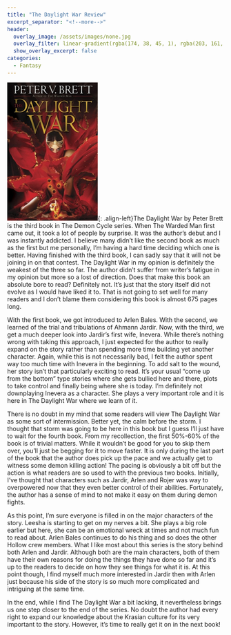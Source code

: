 ```yaml
---
title: "The Daylight War Review"
excerpt_separator: "<!--more-->"
header:
  overlay_image: /assets/images/none.jpg
  overlay_filter: linear-gradient(rgba(174, 38, 45, 1), rgba(203, 161, 62, 1))
  show_overlay_excerpt: false
categories:
  - Fantasy
---
```

![daylight-war-cover](/assets/images/daylight-war.jpg){: .align-left}The Daylight War by Peter Brett is the third book in The Demon Cycle series. When The Warded Man first came out, it took a lot of people by surprise. It was the author’s debut and I was instantly addicted. I believe many didn’t like the second book as much as the first but me personally, I’m having a hard time deciding which one is better. Having finished with the third book, I can sadly say that it will not be joining in on that contest.  The Daylight War in my opinion is definitely the weakest of the three so far. The author didn’t suffer from writer’s fatigue in my opinion but more so a lost of direction. Does that make this book an absolute bore to read? Definitely not. It’s just that the story itself did not evolve as I would have liked it to. That is not going to set well for many readers and I don’t blame them considering this book is almost 675 pages long.

With the first book, we got introduced to Arlen Bales. With the second, we learned of the trial and tribulations of Ahmann Jardir. Now, with the third, we get a much deeper look into Jardir’s first wife, Inevera. While there’s nothing wrong with taking this approach, I just expected for the author to really expand on the story rather than spending more time building yet another character. Again, while this is not necessarily bad, I felt the author spent way too much time with Inevera in the beginning. To add salt to the wound, her story isn’t that particularly exciting to read. It’s your usual “come up from the bottom” type stories where she gets bullied here and there, plots to take control and finally being where she is today. I’m definitely not downplaying Inevera as a character. She plays a very important role and it is here in The Daylight War where we learn of it.

There is no doubt in my mind that some readers will view The Daylight War as some sort of intermission. Better yet, the calm before the storm. I thought that storm was going to be here in this book but I guess I’ll just have to wait for the fourth book. From my recollection, the first 50%-60% of the book is of trivial matters. While it wouldn’t be good for you to skip them over, you’ll just be begging for it to move faster. It is only during the last part of the book that the author does pick up the pace and we actually get to witness some demon killing action! The pacing is obviously a bit off but the action is what readers are so used to with the previous two books. Initially, I’ve thought that characters such as Jardir, Arlen and Rojer was way to overpowered now that they even better control of their abilities. Fortunately, the author has a sense of mind to not make it easy on them during demon fights.

As this point, I’m sure everyone is filled in on the major characters of the story. Leesha is starting to get on my nerves a bit. She plays a big role earlier but here, she can be an emotional wreck at times and not much fun to read about. Arlen Bales continues to do his thing and so does the other Hollow crew members. What I like most about this series is the story behind both Arlen and Jardir. Although both are the main characters, both of them have their own reasons for doing the things they have done so far and it’s up to the readers to decide on how they see things for what it is. At this point though, I find myself much more interested in Jardir then with Arlen just because his side of the story is so much more complicated and intriguing at the same time.

In the end, while I find The Daylight War a bit lacking, it nevertheless brings us one step closer to the end of the series. No doubt the author had every right to expand our knowledge about the Krasian culture for its very important to the story. However, it’s time to really get it on in the next book!